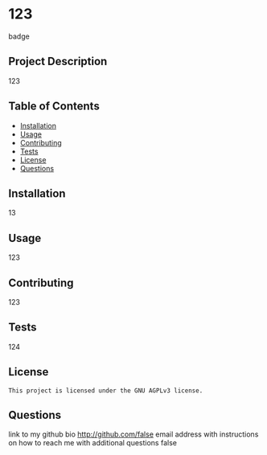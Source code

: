 # 123
  badge

  ## Project Description
  
  123
  
  ## Table of Contents
  
  * [Installation](#installation)
  * [Usage](#usage)
  * [Contributing](#contributing)
  * [Tests](#tests)
  * [License](#license)
  * [Questions](#questions)
  
  ## Installation
  
  13
  
  ## Usage
  
  123
  
  ## Contributing
  
  123
  
  ## Tests
  
  124
  
  ## License
    
    This project is licensed under the GNU AGPLv3 license.
  
  ## Questions
  
  link to my github bio http://github.com/false
  email address with instructions on how to reach me with additional questions false
  
  